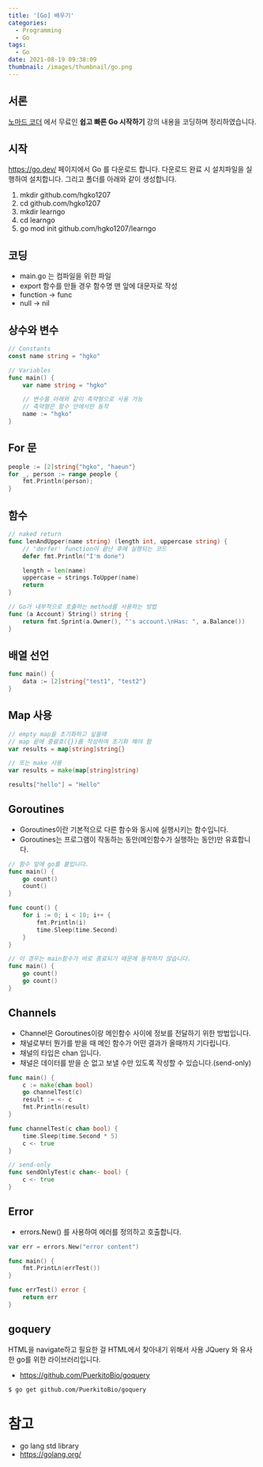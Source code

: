 ```yaml
---
title: '[Go] 배우기'
categories:
  - Programming
  - Go
tags:
  - Go
date: 2021-08-19 09:38:09
thumbnail: /images/thumbnail/go.png
---
```


## 서론

[노마드 코더](https://nomadcoders.co/) 에서 무료인 **쉽고 빠른 Go 시작하기** 강의 내용을 코딩하며 정리하였습니다.

## 시작

https://go.dev/ 페이지에서 Go 를 다운로드 합니다. 다운로드 완료 시 설치파일을 실행하여 설치합니다. 그리고 폴더를 아래와 같이 생성합니다.

1. mkdir github.com/hgko1207
2. cd github.com/hgko1207
3. mkdir learngo
4. cd learngo
5. go mod init github.com/hgko1207/learngo

## 코딩

- main.go 는 컴파일을 위한 파일
- export 함수를 만들 경우 함수명 맨 앞에 대문자로 작성
- function -> func
- null -> nil

## 상수와 변수

```go
// Constants
const name string = "hgko"
```

```go
// Variables
func main() {
    var name string = "hgko"

    // 변수를 아래와 같이 축약형으로 사용 가능
    // 축약형은 함수 안에서만 동작
    name := "hgko"
}
```

## For 문

```go
people := [2]string{"hgko", "haeun"}
for _, person := range people {
    fmt.Println(person);
}
```

## 함수

```go
// naked return
func lenAndUpper(name string) (length int, uppercase string) {
    // 'derfer' function이 끝난 후에 실행되는 코드
    defer fmt.Println("I'm done")

    length = len(name)
    uppercase = strings.ToUpper(name)
    return
}

// Go가 내부적으로 호출하는 method를 사용하는 방법
func (a Account) String() string {
    return fmt.Sprint(a.Owner(), "'s account.\nHas: ", a.Balance())
}
```

## 배열 선언

```go
func main() {
    data := [2]string{"test1", "test2"}
}
```

## Map 사용

```go
// empty map을 초기화하고 싶을때
// map 끝에 중괄호({})를 작성하여 초기화 해야 함
var results = map[string]string{}

// 또는 make 사용
var results = make(map[string]string)

results["hello"] = "Hello"
```

## Goroutines

- Goroutines이란 기본적으로 다른 함수와 동시에 실행시키는 함수입니다.
- Goroutines는 프로그램이 작동하는 동안(메인함수가 실행하는 동안)만 유효합니다.

```go
// 함수 앞에 go를 붙입니다.
func main() {
    go count()
    count()
}

func count() {
    for i := 0; i < 10; i++ {
        fmt.Println(i)
        time.Sleep(time.Second)
    }
}

// 이 경우는 main함수가 바로 종료되기 때문에 동작하지 않습니다.
func main() {
    go count()
    go count()
}
```

## Channels

- Channel은 Goroutines이랑 메인함수 사이에 정보를 전달하기 위한 방법입니다.
- 채널로부터 뭔가를 받을 때 메인 함수가 어떤 결과가 올때까지 기다립니다.
- 채널의 타입은 chan 입니다.
- 채널은 데이터를 받을 순 없고 보낼 수만 있도록 작성할 수 있습니다.(send-only)

```go
func main() {
    c := make(chan bool)
    go channelTest(c)
    result := <- c
    fmt.Println(result)
}

func channelTest(c chan bool) {
    time.Sleep(time.Second * 5)
    c <- true
}

// send-only
func sendOnlyTest(c chan<- bool) {
    c <- true
}
```

## Error

- errors.New() 를 사용하여 에러를 정의하고 호출합니다.

```go
var err = errors.New("error content")

func main() {
    fmt.PrintLn(errTest())
}

func errTest() error {
    return err
}
```

## goquery

HTML을 navigate하고 필요한 걸 HTML에서 찾아내기 위해서 사용 JQuery 와 유사한 go를 위한 라이브러리입니다.

- https://github.com/PuerkitoBio/goquery

```bash
$ go get github.com/PuerkitoBio/goquery
```

# 참고

- go lang std library
- https://golang.org/
